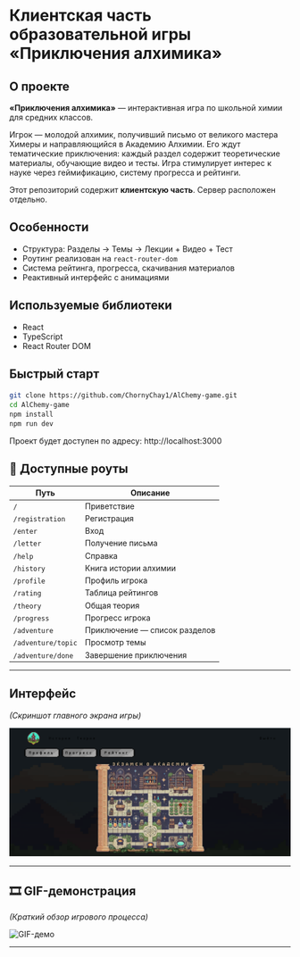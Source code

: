 # Клиентская часть образовательной игры **«Приключения алхимика»**

## О проекте

**«Приключения алхимика»** — интерактивная игра по школьной химии для средних классов.

Игрок — молодой алхимик, получивший письмо от великого мастера Химеры и направляющийся в Академию Алхимии. Его ждут тематические приключения: каждый раздел содержит теоретические материалы, обучающие видео и тесты. Игра стимулирует интерес к науке через геймификацию, систему прогресса и рейтинги.

Этот репозиторий содержит **клиентскую часть**. Сервер расположен отдельно.

## Особенности

- Структура: Разделы → Темы → Лекции + Видео + Тест
- Роутинг реализован на `react-router-dom`
- Система рейтинга, прогресса, скачивания материалов
- Реактивный интерфейс с анимациями

## Используемые библиотеки

- React  
- TypeScript  
- React Router DOM   

## Быстрый старт

```bash
git clone https://github.com/ChornyChay1/AlChemy-game.git
cd AlChemy-game
npm install
npm run dev
```
Проект будет доступен по адресу: http://localhost:3000

## 🚏 Доступные роуты

| Путь                   | Описание                          |
|------------------------|-----------------------------------|
| `/`                    | Приветствие                       |
| `/registration`        | Регистрация                       |
| `/enter`               | Вход                              |
| `/letter`              | Получение письма                  |
| `/help`                | Справка                           |
| `/history`             | Книга истории алхимии             |
| `/profile`             | Профиль игрока                    |
| `/rating`              | Таблица рейтингов                 |
| `/theory`              | Общая теория                      |
| `/progress`            | Прогресс игрока                   |
| `/adventure`           | Приключение — список разделов     |
| `/adventure/topic`     | Просмотр темы                     |
| `/adventure/done`      | Завершение приключения            |

---

## Интерфейс

_(Скриншот главного экрана игры)_

![Скриншот интерфейса](./pres/screenshot.png)

---

## 🎞 GIF-демонстрация

_(Краткий обзор игрового процесса)_

![GIF-демо](./pres/record.gif)

---
